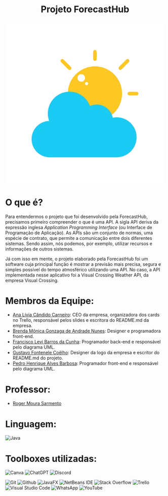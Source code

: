 <h1 align="center"> Projeto ForecastHub </h1>

<h2 align="center">
 <img src="https://github.com/ForecastHubPOO/.github/blob/802fa69a87b0fffc7ce5e60dd7c69ce96dee71d3/profile/imgs/iconepngagain" width = "500px" alt="ForecastHUB"><br>
 </h2>

# O que é?
Para entendermos o projeto que foi desenvolvido pela ForecastHub, precisamos primeiro compreender o que é uma API. A sigla API deriva da expressão inglesa *Application Programming Interface* (ou Interface de Programação de Aplicação). As APIs são um conjunto de normas, uma espécie de contrato, que permite a comunicação entre dois diferentes sistemas. Sendo assim, nós podemos, por exemplo, utilizar recursos e informações de outros sistemas.

Já com isso em mente, o projeto elaborado pela ForecastHub foi um software cuja principal função é mostrar a previsão mais precisa, segura e simples possível do tempo atmosférico utilizando uma API. No caso, a API implementada nesse aplicativo foi a Visual Crossing Weather API, da empresa Visual Crossing.

# Membros da Equipe:
- [Ana Lívia Cândido Carneiro](https://github.com/hellgby):
  CEO da empresa, organizadora dos cards no Trello, responsável pelos slides e escritora do README.md da empresa.
- [Brenda Mônica Gonzaga de Andrade Nunes](https://github.com/brwndag):
  Designer e programadora front-end.
- [Francisco Levi Barros da Cunha](https://github.com/spyvanilla):
  Programador back-end e responsável pelo diagrama UML.
- [Gustavo Fontenele Coêlho](https://github.com/fontenelegustavo):
  Designer da logo da empresa e escritor do README.md do projeto.
- [Pedro Henrique Alves Barbosa](https://github.com/PedroBarbosaIF):
  Programador front-end e responsável pelo diagrama UML.

# Professor:
- [Roger Moura Sarmento](https://github.com/rogermsarmento)

# Linguagem:
  ![Java](https://img.shields.io/badge/java-%23ED8B00.svg?style=for-the-badge&logo=openjdk&logoColor=white)
  
# Toolboxes utilizadas:
   ![Canva](https://img.shields.io/badge/Canva-%2300C4CC.svg?style=for-the-badge&logo=Canva&logoColor=white)
   ![ChatGPT](https://img.shields.io/badge/chatGPT-74aa9c?style=for-the-badge&logo=openai&logoColor=white)
   ![Discord](https://img.shields.io/badge/Discord-%235865F2.svg?style=for-the-badge&logo=discord&logoColor=white)

   ![Git](https://img.shields.io/badge/git-%23F05033.svg?style=for-the-badge&logo=git&logoColor=white)
   ![Github](https://img.shields.io/badge/github-%23121011.svg?style=for-the-badge&logo=github&logoColor=white)
   ![JavaFX](https://img.shields.io/badge/javafx-%23FF0000.svg?style=for-the-badge&logo=javafx&logoColor=white)
   ![NetBeans IDE](https://img.shields.io/badge/NetBeansIDE-1B6AC6.svg?style=for-the-badge&logo=apache-netbeans-ide&logoColor=white)
   ![Stack Overflow](https://img.shields.io/badge/-Stackoverflow-FE7A16?style=for-the-badge&logo=stack-overflow&logoColor=white)
   ![Trello](https://img.shields.io/badge/Trello-%23026AA7.svg?style=for-the-badge&logo=Trello&logoColor=white)
   ![Visual Studio Code](https://img.shields.io/badge/Visual%20Studio%20Code-0078d7.svg?style=for-the-badge&logo=visual-studio-code&logoColor=white)
   ![WhatsApp](https://img.shields.io/badge/WhatsApp-25D366?style=for-the-badge&logo=whatsapp&logoColor=white)
   ![YouTube](https://img.shields.io/badge/YouTube-%23FF0000.svg?style=for-the-badge&logo=YouTube&logoColor=white)

